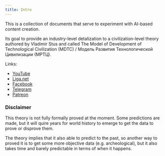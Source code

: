```yaml
---
title: Intro
---
```


This is a collection of documents that serve to experiment with AI-based content creation.

Its goal to provide an industry-level detalization to a civilization-level theory authored by Vladimir Stus and called The Model of Development of Technological Civilization (MDTC) / Модель Развития Технологической Цивилизации (МРТЦ).

Links:
- [YouTube](https://www.youtube.com/@vladimirstus)
- [Liga.net](https://blog.liga.net/user/vstus/profile)
- [Facebook](https://facebook.com/vladimir.stus)
- [Telegram](https://t.me/vladimirstus)
- [Patreon](https://patreon.com/vladimir_stus)

### Disclaimer

This theory is not fully formally proved at the moment. Some predictions are made, but it will quire years for world history to emerge to get the data to prove or disprove them. 

The theory implies that it also able to predict to the past, so another way to proved it is to get some more objective data (e.g. archeological), but it also takes time and barely predictable in terms of when it happens.